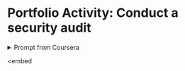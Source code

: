 # Portfolio Activity: Conduct a security audit

<details>
<summary>Prompt from Coursera</summary>

## Activity Overview

In part two of this activity, you will communicate the security audit results and recommendations to stakeholders. You can include the completed stakeholder memorandum in your cybersecurity portfolio to demonstrate your ability to communicate in a way that supports stakeholder understanding of complex concepts. To review the importance of building a professional portfolio and options for creating your portfolio, read [Create a cybersecurity portfolio](https://www.coursera.org/learn/manage-security-risks/resources/pyALD).

To complete this activity, you will need the **controls assessment** and **compliance checklist** that you worked on in [the previous activity about conducting a security audit](https://www.coursera.org/learn/manage-security-risks/exam/TMBj8/portfolio-activity-conduct-a-security-audit-part-1). If you have not completed that activity, you can revisit it now.

Be sure to complete this activity and answer the questions that follow before moving on. The next course item will provide you with a completed exemplar to compare to your own work. You will not be able to access the exemplar until you have completed this activity and answered the questions.

## Scenario

Review the following scenario. Then complete the step-by-step instructions.

*This scenario is based on a fictional company:*

Botium Toys’ IT manager asked you to conduct an internal audit of the company’s assets, controls, and adherence to compliance regulations and standards. Then, based on the company’s current goals and level of risk, she requested that you complete a controls assessment and compliance checklist to identify and explain ways that the company can improve its security posture. 

Your task is to clearly and concisely communicate your findings and recommendations to the IT manager and other stakeholders, so they can implement the necessary controls and create appropriate documentation, processes, and procedures to ensure business continuity, the safety of critical assets, and compliance.

## Step-By-Step Instructions

Follow the instructions to complete each step of the activity. Then, answer the 5 questions at the end of the activity before going to the next course item to compare your work to a completed exemplar.

### Step 1: Access supporting materials

The following supporting materials will help you complete this activity. Keep them open as you proceed to the next steps. 

To use the supporting materials for this course item, click the link. 

Link to supporting materials: [Botium Toys: Audit scope and goals](https://docs.google.com/document/d/1bA-J96jzDVFi9XjNOKd4w2bCR7X7ZTs3_szPElOkyFM/template/preview)

### Step 2: Analyze audit results

Review the **controls assessment** and **compliance checklist** you completed in “Conduct a security audit, part 1” and consider the following, before moving on to the next step:

- What were the audit scope and goals? 

- What were the *critical findings* of the audit that need to be addressed immediately (i.e., What controls and/or policies need to be implemented immediately)?

- What were the *findings* (i.e., What controls and/or policies that need to be addressed in the future)?

- How can you summarize your recommendations clearly and concisely to stakeholders?

### Step 3: Communicate results and recommendations

Consider your responses to the questions in step 2, and refer to your completed controls assessment and compliance checklist. Then, use the provided template to communicate your findings and recommendations to stakeholders.

To use the supporting materials for this step, click the following link.

Link to supporting materials: [Stakeholder memorandum](https://docs.google.com/document/d/1sQlvc3PzEN9KXApf5SLT92KKp2IkJK4JPZZXpj3-5TM/template/preview?usp=sharing)

### What to Include in Your Response

Be sure to address the following elements in your completed activity:

- A high-level summary of the **audit scope** is provided (4-6 sentences or bullet points)

- A high-level summary of the **audit goals** is provided (4-6 sentences or bullet points)

- **Critical findings** are listed and explained

- Other **findings** are listed and explained

- The **summary/recommendations** clearly and concisely synthesize the the most important information from the audit scope, goals, critical and other findings (5-10 sentences)

### Step 4: Assess your activity

The following is a self-assessment for your stakeholder memorandum. You will use these statements to review your own work. The self-assessment process is an important part of the learning experience because it allows you to objectively assess your security audit.

Question 1
You clearly and concisely communicated the internal audit scope to stakeholders.

Question 2
You clearly and concisely communicated the internal audit goals to stakeholders.

Question 3
You clearly and concisely communicated the critical findings to stakeholders.

Question 4
You clearly and concisely communicated other, non-critical findings to stakeholders.

Question 5
You clearly and concisely communicated a summary and recommendations to stakeholders.

---

## Completed Exemplar
To review the exemplar for this course item, click the following link and select Use Template.


Link to exemplar: [Stakeholder memorandum exemplar](https://docs.google.com/document/d/14Fov305DTfuMAbldTbQdrN7bNwfBrqrE6J6DuSgaQbE/template/preview?usp=sharing)

</details>

<embed

